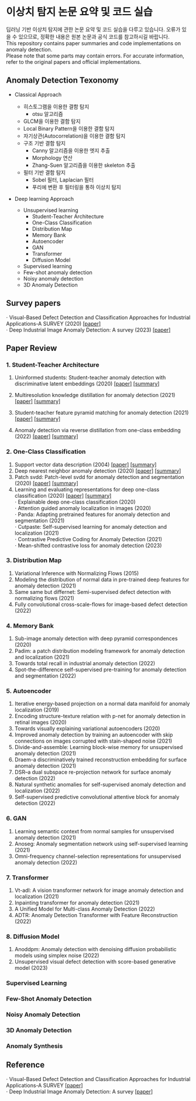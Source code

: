 # 이상치 탐지 논문 요약 및 코드 실습 
딥러닝 기반 이상치 탐지에 관한 논문 요약 및 코드 실습을 다루고 있습니다.
오류가 있을 수 있으므로, 정확한 내용은 원본 논문과 공식 코드를 참고하시길 바랍니다.  
This repository contains paper summaries and code implementations on anomaly detection.  
Please note that some parts may contain errors. For accurate information, refer to the original papers and official implementations.  

  
## Anomaly Detection Texonomy    
* Classical Approach
  * 히스토그램을 이용한 결함 탐지
    * otsu 알고리즘
  * GLCM을 이용한 결함 탐지
  * Local Binary Pattern을 이용한 결함 탐지
  * 자기상관(Autocorrelation)을 이용한 결함 탐지
  * 구조 기반 결함 탐지
    * Canny 알고리즘을 이용한 엣지 추출
    * Morphology 연산
    * Zhang-Suen 알고리즘을 이용한 skeleton 추출
  * 필터 기반 결함 탐지
    * Sobel 필터, Laplacian 필터
    * 푸리에 변환 후 필터링을 통하 이상치 탐지
   
* Deep learning Approach
  * Unsupervised learning
    * Student-Teacher Architecture
    * One-Class Classification
    * Distribution Map
    * Memory Bank
    * Autoencoder
    * GAN
    * Transformer
    * Diffusion Model
  * Supervised learning
  * Few-shot anomaly detection
  * Noisy anomaly detection
  * 3D Anomaly Detection


## Survey papers  
$\cdot$ Visual-Based Defect Detection and Classification Approaches for Industrial Applications-A SURVEY (2020) [[paper]](https://www.mdpi.com/1424-8220/20/5/1459)  
$\cdot$ Deep Industrial Image Anomaly Detection: A survey (2023) [[paper]](https://arxiv.org/abs/2301.11514)  


## Paper Review
### 1. Student-Teacher Architecture  

1. Uninformed students: Student-teacher anomaly detection with discriminative latent embeddings (2020)
[[paper]](https://arxiv.org/pdf/2011.11108)
[[summary]](https://sogsog.tistory.com/53)  

2. Multiresolution knowledge distillation for anomaly detection (2021)
[[paper]](https://arxiv.org/pdf/2011.11108)
[[summary]](https://sogsog.tistory.com/54)

3. Student-teacher feature pyramid matching for anomaly detection (2021) [[paper]](https://arxiv.org/pdf/2103.04257)
[[summary]](https://sogsog.tistory.com/55)  

4. Anomaly detection via reverse distillation from one-class embedding (2022)
[[paper]](https://arxiv.org/pdf/2201.10703)
[[summary]](https://sogsog.tistory.com/56)  


### 2. One-Class Classification  
1. Support vector data description (2004)
[[paper]](https://link.springer.com/article/10.1023/B:MACH.0000008084.60811.49)
[[summary]](https://sogsog.tistory.com/57)  
2. Deep nearest neighbor anomaly detection (2020)
[[paper]](https://arxiv.org/pdf/2002.10445)
[[summary]](https://sogsog.tistory.com/58)  
3. Patch svdd: Patch-level svdd for anomaly detection and segmentation (2020)
[[paper]](https://arxiv.org/pdf/2006.16067)
[[summary]](https://sogsog.tistory.com/59)  
4. Learning and evaluating representations for deep one-class classification (2020)
[[paper]](https://arxiv.org/pdf/2011.02578)
[[summary]](https://sogsog.tistory.com/60)  
$\cdot$ Explainable deep one-class classification (2020)  
$\cdot$ Attention guided anomaly localization in images (2020)  
$\cdot$ Panda: Adapting pretrained features for anomaly detection and segmentation (2021)  
$\cdot$ Cutpaste: Self-supervised learning for anomaly detection and localization (2021)  
$\cdot$ Contrastive Predictive Coding for Anomaly Detection (2021)  
$\cdot$ Mean-shifted contrastive loss for anomaly detection (2023)  


### 3. Distribution Map  
1. Variational Inference with Normalizing Flows (2015)
2. Modeling the distribution of normal data in pre-trained deep features for anomaly detection (2021)  
3. Same same but differnet: Semi-supervised defect detection with normalizing flows (2021)
4. Fully convolutional cross-scale-flows for image-based defect detection (2022)  

### 4. Memory Bank  
1. Sub-image anomaly detection with deep pyramid correspondences (2020)
2. Padim: a patch distribution modeling framework for anomaly detection and localization (2021)
3. Towards total recall in industrial anomaly detection (2022)
4. Spot-the-difference self-supervised pre-training for anomaly detection and segmentation (2022)  


### 5. Autoencoder  
1. Iterative energy-based projection on a normal data manifold for anomaly localization (2019)
2. Encoding structure-texture relation with p-net for anomaly detection in retinal images (2020)
3. Towards visually explaining variational autoencoders (2020)
4. Improved anomaly detection by training an autoencoder with skip connections on images corrupted with stain-shaped noise (2021)
5. Divide-and-assemble: Learning block-wise memory for unsupervised anomaly detection (2021)
6. Draem-a discriminatively trained reconstruction embedding for surface anomaly detection (2021)
7. DSR–a dual subspace re-projection network for surface anomaly detection (2022)
8. Natural synthetic anomalies for self-supervised anomaly detection and localization (2022)
9. Self-supervised predictive convolutional attentive block for anomaly detection (2022)  


### 6. GAN
1. Learning semantic context from normal samples for unsupervised anomaly detection (2021)
2. Anoseg: Anomaly segmentation network using self-supervised learning (2021)
3. Omni-frequency channel-selection representations for unsupervised anomaly detection (2022)  


### 7. Transformer  
1. Vt-adl: A vision transformer network for image anomaly detection and localization (2021)  
2. Inpainting transformer for anomaly detection (2021)
3. A Unified Model for Multi-class Anomaly Detection (2022)
4. ADTR: Anomaly Detection Transformer with Feature Reconstruction (2022)  

### 8. Diffusion Model  
1. Anoddpm: Anomaly detection with denoising diffusion probabilistic models using simplex noise (2022)
2. Unsupervised visual defect detection with score-based generative model (2023)


### Supervised Learning

### Few-Shot Anomaly Detection  

### Noisy Anomaly Detection  

### 3D Anomaly Detection

### Anomaly Synthesis  

## Reference
$\cdot$ Visual-Based Defect Detection and Classification Approaches for Industrial Applications-A SURVEY [[paper]](https://www.mdpi.com/1424-8220/20/5/1459)  
$\cdot$ Deep Industrial Image Anomaly Detection: A survey [[paper]](https://arxiv.org/abs/2301.11514)  


